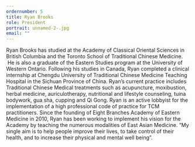 ```yaml
---
ordernumber: 5
title: Ryan Brooks
role: President
portrait: unnamed-2-.jpg
email: ""
---
```

Ryan Brooks has studied at the Academy of Classical Oriental Sciences in British Columbia and the Toronto School of Traditional Chinese Medicine.  He is also a graduate of the Eastern Studies program at the University of Western Ontario. Following his studies in Canada, Ryan completed a clinical internship at Chengdu University of Traditional Chinese Medicine Teaching Hospital in the Sichuan Province of China. Ryan’s current practice includes Traditional Chinese Medical treatments such as acupuncture, moxibustion, herbal medicine, auriculotherapy, nutritional and lifestyle counseling, tuina bodywork, gua sha, cupping and Qi Gong. Ryan is an active lobbyist for the implementation of a high professional code of practice for TCM practitioners. Since the founding of Eight Branches Academy of Eastern Medicine in 2010, Ryan has been working to implement his vision for the Academy by teaching the numerous modalities of East Asian Medicine. “My single aim is to help people improve their lives, to take control of their health, and to increase their physical and mental well being”.

